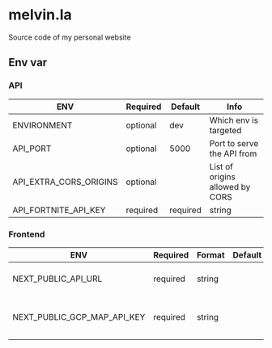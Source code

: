 # melvin.la

Source code of my personal website

## Env var

### API

| ENV | Required | Default | Info |
| --- | --- | --- | --- |
| ENVIRONMENT | optional | dev | Which env is targeted |
| API_PORT | optional | 5000 | Port to serve the API from |
| API_EXTRA_CORS_ORIGINS | optional |  | List of origins allowed by CORS |
| API_FORTNITE_API_KEY | required | required | string | | API Key for the Fortnite API |


### Frontend

| ENV | Required | Format | Default | Info |
| --- | --- | --- | --- | --- |
| NEXT_PUBLIC_API_URL | required | string | | Domain of the API |
| NEXT_PUBLIC_GCP_MAP_API_KEY | required | string | | API Key for Google map |
